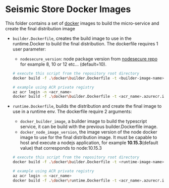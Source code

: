 # Seismic Store Docker Images

This folder contains a set of [docker](https://www.docker.com/) images to build the micro-service and create the final distribution image

- `builder.Dockerfile`, creates the build image to use in the runtime.Docker to build the final distribution. The dockerfile requires 1 user parameter:

    - `nodesecure_version`: node package version from [nodesecure repo](https://github.com/nodesource/distributions) for example 8, 10 or 12 etc... (default=10).

    ```bash
    # execute this script from the repository root directory
    docker build -f .\docker\builder.Dockerfile -t <builder-image-name> --build-arg nodesecure_version=<node-version> .

    # example using ACR private registry
    az acr login -n <acr_name>
    docker build -f .\docker\builder.Dockerfile -t <acr_name>.azurecr.io/seistore-svc/<builder-image-name>:<builder-image-version> --build-arg nodesecure_version=<node-version> .
    ```

- `runtime.Dockerfile`, builds the distribution and create the final image to use in a runtime env. The dockerfile require 2 arguments:
    - `docker_builder_image`, a builder image to build the typescript service, it can be build  with the previous builder.Dockerfile image.
    - `docker_node_image_version`, the image version of the node docker image to use for the final distribution image. It must be capable to host and execute a nodejs application, for example **10.15.3**(default value) that corresponds to node:10.15.3

    ```bash
    # execute this script from the repository root directory
    docker build -f .\docker\builder.Dockerfile -t <runtime-image-name> --build-arg docker_builder_image=<builder-image-name> --build-arg docker_node_image_version=<node-image-version> .

    # example using ACR private registry
    az acr login -n <acr_name>
    docker build -f .\docker\runtime.Dockerfile -t <acr_name>.azurecr.io/seistore-svc/<runtime-image-name>:<runtime-image-version> --build-arg docker_builder_image=<acr_name>.azurecr.io/seistore-svc/<builder-image-name>:<builder-image-version> --build-arg docker_node_image_version=<node-image-version> .
    ```

